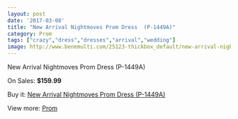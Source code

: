 ```yaml
---
layout: post
date: '2017-03-08'
title: "New Arrival Nightmoves Prom Dress  (P-1449A)"
category: Prom
tags: ["crazy","dress","dresses","arrival","wedding"]
image: http://www.benemulti.com/25123-thickbox_default/new-arrival-nightmoves-prom-dress-p-1449a.jpg
---
```

New Arrival Nightmoves Prom Dress  (P-1449A)

On Sales: **$159.99**
<a href="https://www.benemulti.com/en/prom/9872-new-arrival-nightmoves-prom-dress-p-1449a.html"><amp-img layout="responsive" width="600" height="600" src="//www.benemulti.com/25123-thickbox_default/new-arrival-nightmoves-prom-dress-p-1449a.jpg" alt="New Arrival Nightmoves Prom Dress  (P-1449A) 0" /></a>
<a href="https://www.benemulti.com/en/prom/9872-new-arrival-nightmoves-prom-dress-p-1449a.html"><amp-img layout="responsive" width="600" height="600" src="//www.benemulti.com/25124-thickbox_default/new-arrival-nightmoves-prom-dress-p-1449a.jpg" alt="New Arrival Nightmoves Prom Dress  (P-1449A) 1" /></a>

Buy it: [New Arrival Nightmoves Prom Dress  (P-1449A)](https://www.benemulti.com/en/prom/9872-new-arrival-nightmoves-prom-dress-p-1449a.html "New Arrival Nightmoves Prom Dress  (P-1449A)")

View more: [Prom](https://www.benemulti.com/en/78-prom "Prom")